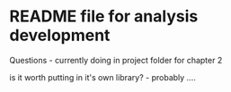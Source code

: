 # README file for analysis development  

Questions - currently doing in project folder for chapter 2  

is it worth putting in it's own library? - probably ....
